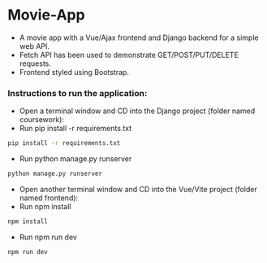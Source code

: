 # Movie-App

- A movie app with a Vue/Ajax frontend and Django backend for a simple web API.
- Fetch API has been used to demonstrate GET/POST/PUT/DELETE requests.
- Frontend styled using Bootstrap.

### Instructions to run the application:
 - Open a terminal window and CD into the Django project (folder named coursework):
 - Run pip install -r requirements.txt
 ```sh
 pip install -r requirements.txt
 ```
 - Run python manage.py runserver
 ```sh
 python manage.py runserver
 ```
 - Open another terminal window and CD into the Vue/Vite project (folder named frontend):
 - Run npm install
 ```sh
 npm install
 ```
 - Run npm run dev
 ```sh
 npm run dev
 ```

